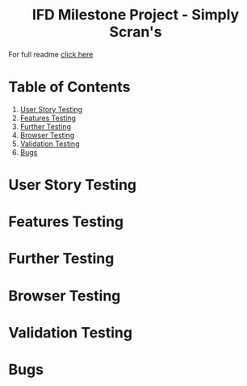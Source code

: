 <h1 align="center">IFD Milestone Project - Simply Scran's</h1>

For full readme [click here](README.md)

# Table of Contents

1. [User Story Testing](#user-story)
2. [Features Testing ](#features-testing)
3. [Further Testing](#further-testing)
4. [Browser Testing](#browser-testing)
5. [Validation Testing](#validation-testing)
6. [Bugs](#bugs)



# User Story Testing <a name="user-story"></a>

   

# Features Testing <a name="features-testing"></a>



# Further Testing <a name="further-testing"></a>




# Browser Testing <a name="browser-testing"></a>

 


 # Validation Testing <a name="validation-testing"></a>



# Bugs <a name="bugs"></a>


